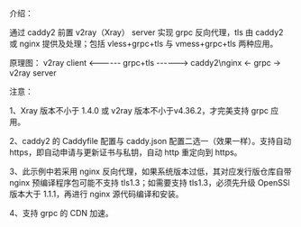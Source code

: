 介绍：

通过 caddy2 前置 v2ray（Xray） server 实现 grpc 反向代理，tls 由 caddy2 或 nginx 提供及处理；包括 vless+grpc+tls 与 vmess+grpc+tls 两种应用。

原理图： v2ray client <------ grpc+tls ------> caddy2\nginx <- grpc -> v2ray server

注意：

1、Xray 版本不小于 1.4.0 或 v2ray 版本不小于v4.36.2，才完美支持 grpc 应用。

2、caddy2 的 Caddyfile 配置与 caddy.json 配置二选一（效果一样）。支持自动 https，即自动申请与更新证书与私钥，自动 http 重定向到 https。

3、此示例中若采用 nginx 反向代理，如果系统版本过低，其对应发行版仓库自带 nginx 预编译程序包可能不支持 tls1.3；如需要支持 tls1.3，必须先升级 OpenSSl 版本大于 1.1.1，再进行 nginx 源代码编译和安装。

4、支持 grpc 的 CDN 加速。

